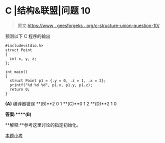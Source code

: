 # C |结构&联盟|问题 10

> 原文:[https://www . geesforgeks . org/c-structure-union-question-10/](https://www.geeksforgeeks.org/c-structure-union-question-10/)

预测以下 C 程序的输出

```
#include<stdio.h>
struct Point
{
  int x, y, z;
};

int main()
{
  struct Point p1 = {.y = 0, .z = 1, .x = 2};
  printf("%d %d %d", p1.x, p1.y, p1.z);
  return 0;
}
```

**(A)** 编译器错误
**(B)**2 0 1
**(C)**0 1 2
**(D)**2 1 0

**答案:****(B)**

**解释:**参考这里讨论的指定初始化。

[本题小考](https://www.geeksforgeeks.org/c-language-2-gq/structure-union-gq/)